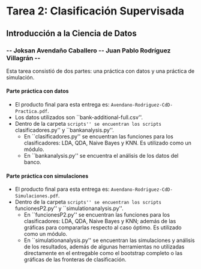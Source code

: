 # Tarea 2: Clasificación Supervisada
## Introducción a la Ciencia de Datos
### -- Joksan Avendaño Caballero -- Juan Pablo Rodríguez Villagrán --

Esta tarea consistió de dos partes: una práctica con datos y una práctica de simulación.

#### Parte práctica con datos

- El producto final para esta entrega es: ``Avendano-Rodriguez-CdD-Practica.pdf``.
- Los datos utilizados son ``bank-additional-full.csv''.
- Dentro de la carpeta ``scripts'' se encuentran los scripts ``clasificadores.py'' y ``bankanalysis.py''.
  - En ``clasificadores.py'' se encuentran las funciones para los clasificadores: LDA, QDA, Naive Bayes y KNN. Es utilizado como un módulo.
  - En ``bankanalysis.py'' se encuentra el análisis de los datos del banco.

#### Parte práctica con simulaciones

- El producto final para esta entrega es: ``Avendano-Rodriguez-CdD-Simulaciones.pdf``.
- Dentro de la carpeta ``scripts'' se encuentran los scripts ``funcionesP2.py'' y ``simulationanalysis.py''.
  - En ``funcionesP2.py'' se encuentran las funciones para los clasificadores: LDA, QDA, Naive Bayes y KNN; además de las gráficas para compararlas respecto al caso óptimo. Es utilizado como un módulo.
  - En ``simulationanalysis.py'' se encuentran las simulaciones y análisis de los resultados, además de algunas herramientas no utilizadas directamente en el entregable como el bootstrap completo o las gráficas de las fronteras de clasificación.